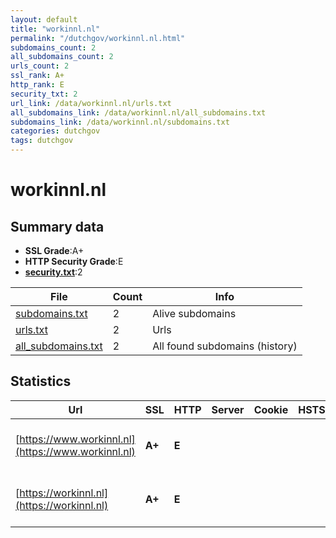 ```yaml
---
layout: default
title: "workinnl.nl"
permalink: "/dutchgov/workinnl.nl.html"
subdomains_count: 2
all_subdomains_count: 2
urls_count: 2
ssl_rank: A+
http_rank: E
security_txt: 2
url_link: /data/workinnl.nl/urls.txt
all_subdomains_link: /data/workinnl.nl/all_subdomains.txt
subdomains_link: /data/workinnl.nl/subdomains.txt
categories: dutchgov
tags: dutchgov
---
```



# workinnl.nl
## Summary data


 - **SSL Grade**:A+
 - **HTTP Security Grade**:E
 - **[security.txt](https://www.digitaleoverheid.nl/nieuws/standaard-security-txt-nu-verplicht-voor-overheid/)**:2


| File       | Count | Info |
|------------|-------|------|
|[subdomains.txt](/DutchGovScope/data/workinnl.nl/subdomains.txt)|2|Alive subdomains|
|[urls.txt](/DutchGovScope/data/workinnl.nl/urls.txt)|2|Urls|
|[all_subdomains.txt](/DutchGovScope/data/workinnl.nl/all_subdomains.txt)|2|All found subdomains (history)|


## Statistics


| Url | SSL | HTTP | Server | Cookie | HSTS | CORS | CTO | CSP | XFO | XXP | RP |FP| Tech |Title |
|--------|-------|-------|------|------|------|------|------|------|------|------|------|------|------|------|
|[https://www.workinnl.nl](https://www.workinnl.nl)| **A+**| **E**|| | | | | | | | :white_check_mark: | |HSTS Microsoft ASP.NET YouTube|Object moved|
|[https://workinnl.nl](https://workinnl.nl)| **A+**| **E**|| | | | | | | | :white_check_mark: | |HSTS Microsoft ASP.NET YouTube|Object moved|

